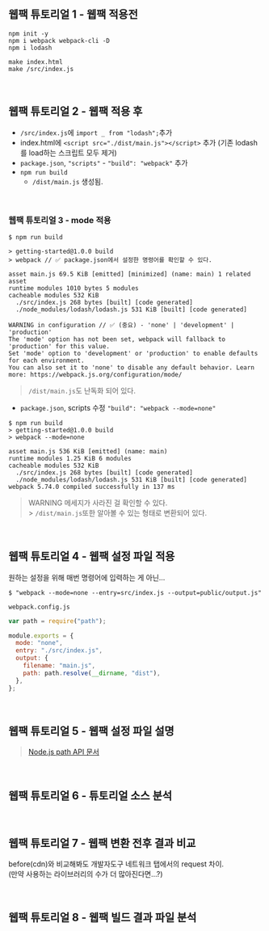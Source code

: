 ## 웹팩 튜토리얼 1 - 웹팩 적용전

```
npm init -y
npm i webpack webpack-cli -D
npm i lodash
```

```
make index.html
make /src/index.js
```

<br />

## 웹팩 튜토리얼 2 - 웹팩 적용 후

- `/src/index.js`에 `import _ from "lodash";`추가
- index.html에 `<script src="./dist/main.js"></script>` 추가 (기존 lodash를 load하는 스크립트 모두 제거)
- `package.json`, `"scripts"` - `"build": "webpack"` 추가
- `npm run build`
  - `/dist/main.js` 생성됨.

<br />

### 웹팩 튜토리얼 3 - mode 적용

```
$ npm run build

> getting-started@1.0.0 build
> webpack // ✅ package.json에서 설정한 명령어를 확인할 수 있다.

asset main.js 69.5 KiB [emitted] [minimized] (name: main) 1 related asset
runtime modules 1010 bytes 5 modules
cacheable modules 532 KiB
  ./src/index.js 268 bytes [built] [code generated]
  ./node_modules/lodash/lodash.js 531 KiB [built] [code generated]

WARNING in configuration // ✅ (중요) - 'none' | 'development' | 'production'
The 'mode' option has not been set, webpack will fallback to 'production' for this value.
Set 'mode' option to 'development' or 'production' to enable defaults for each environment.
You can also set it to 'none' to disable any default behavior. Learn more: https://webpack.js.org/configuration/mode/
```

> `/dist/main.js`도 난독화 되어 있다.

- `package.json`, scripts 수정 `"build": "webpack --mode=none"`

```
$ npm run build
> getting-started@1.0.0 build
> webpack --mode=none

asset main.js 536 KiB [emitted] (name: main)
runtime modules 1.25 KiB 6 modules
cacheable modules 532 KiB
  ./src/index.js 268 bytes [built] [code generated]
  ./node_modules/lodash/lodash.js 531 KiB [built] [code generated]
webpack 5.74.0 compiled successfully in 137 ms
```

> WARNING 메세지가 사라진 걸 확인할 수 있다.<br /> > `/dist/main.js`또한 알아볼 수 있는 형태로 변환되어 있다.

<br />

## 웹팩 튜토리얼 4 - 웹팩 설정 파일 적용

원하는 설정을 위해 매번 명령어에 입력하는 게 아닌...

```
$ "webpack --mode=none --entry=src/index.js --output=public/output.js"
```

`webpack.config.js`

```js
var path = require("path");

module.exports = {
  mode: "none",
  entry: "./src/index.js",
  output: {
    filename: "main.js",
    path: path.resolve(__dirname, "dist"),
  },
};
```

<br />

## 웹팩 튜토리얼 5 - 웹팩 설정 파일 설명

> [Node.js path API 문서](https://nodejs.org/api/path.html)

<br />

## 웹팩 튜토리얼 6 - 튜토리얼 소스 분석

<br />

## 웹팩 튜토리얼 7 - 웹팩 변환 전후 결과 비교

before(cdn)와 비교해봐도 개발자도구 네트워크 탭에서의 request 차이.<br />
(만약 사용하는 라이브러리의 수가 더 많아진다면...?)

<br />

## 웹팩 튜토리얼 8 - 웹팩 빌드 결과 파일 분석
